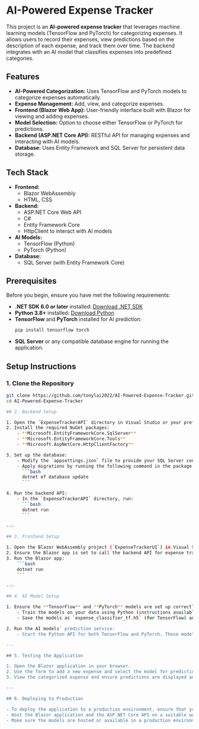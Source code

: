 # AI-Powered Expense Tracker

This project is an **AI-powered expense tracker** that leverages machine learning models (TensorFlow and PyTorch) for categorizing expenses. It allows users to record their expenses, view predictions based on the description of each expense, and track them over time. The backend integrates with an AI model that classifies expenses into predefined categories.

## Features

- **AI-Powered Categorization:** Uses TensorFlow and PyTorch models to categorize expenses automatically.
- **Expense Management:** Add, view, and categorize expenses.
- **Frontend (Blazor Web App):** User-friendly interface built with Blazor for viewing and adding expenses.
- **Model Selection:** Option to choose either TensorFlow or PyTorch for predictions.
- **Backend (ASP.NET Core API):** RESTful API for managing expenses and interacting with AI models.
- **Database:** Uses Entity Framework and SQL Server for persistent data storage.

## Tech Stack

- **Frontend:** 
  - Blazor WebAssembly
  - HTML, CSS
- **Backend:**
  - ASP.NET Core Web API
  - C#
  - Entity Framework Core
  - HttpClient to interact with AI models
- **AI Models:**
  - TensorFlow (Python)
  - PyTorch (Python)
- **Database:** 
  - SQL Server (with Entity Framework Core)

## Prerequisites

Before you begin, ensure you have met the following requirements:
- **.NET SDK 6.0 or later** installed: [Download .NET SDK](https://dotnet.microsoft.com/download)
- **Python 3.8+** installed: [Download Python](https://www.python.org/downloads/)
- **TensorFlow** and **PyTorch** installed for AI prediction: 
    ```bash
    pip install tensorflow torch
    ```
- **SQL Server** or any compatible database engine for running the application.

## Setup Instructions

### 1. Clone the Repository
```bash
git clone https://github.com/tonylai2022/AI-Powered-Expense-Tracker.git
cd AI-Powered-Expense-Tracker

## 2. Backend Setup

1. Open the `ExpenseTrackerAPI` directory in Visual Studio or your preferred IDE.
2. Install the required NuGet packages:
    - **Microsoft.EntityFrameworkCore.SqlServer**
    - **Microsoft.EntityFrameworkCore.Tools**
    - **Microsoft.AspNetCore.HttpClientFactory**

3. Set up the database:
    - Modify the `appsettings.json` file to provide your SQL Server connection string.
    - Apply migrations by running the following command in the package manager console:
      ```bash
      dotnet ef database update
      ```

4. Run the backend API:
    - In the `ExpenseTrackerAPI` directory, run:
      ```bash
      dotnet run
      ```

---

## 3. Frontend Setup

1. Open the Blazor WebAssembly project (`ExpenseTrackerUI`) in Visual Studio.
2. Ensure the Blazor app is set to call the backend API for expense tracking and model prediction.
3. Run the Blazor app:
    ```bash
    dotnet run
    ```

---

## 4. AI Model Setup

1. Ensure the **TensorFlow** and **PyTorch** models are set up correctly:
    - Train the models on your data using Python (instructions available in `train_model.py`).
    - Save the models as `expense_classifier_tf.h5` (for TensorFlow) and `expense_classifier_pytorch.pth` (for PyTorch).

2. Run the AI models' prediction service:
    - Start the Python API for both TensorFlow and PyTorch. These models should listen to predictions at `http://localhost:5000/predict`.

---

## 5. Testing the Application

1. Open the Blazor application in your browser.
2. Use the form to add a new expense and select the model for predictions (either TensorFlow or PyTorch).
3. View the categorized expense and ensure predictions are displayed and saved in the database.

---

## 6. Deploying to Production

- To deploy the application to a production environment, ensure that you configure the backend API and database correctly.
- Host the Blazor application and the ASP.NET Core API on a suitable web server or cloud provider like **Azure** or **AWS**.
- Make sure the models are hosted or available in a production environment for predictions.

